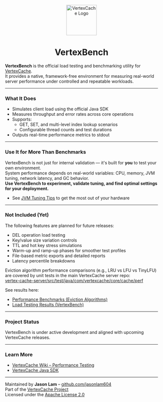<p align="center">
  <img src="https://github.com/jasonlam604/VertexCache/blob/main/etc/assets/vertexcache-logo-192x192.png" alt="VertexCache Logo" width="100" height="100"/>
</p>

<h1 align="center">VertexBench</h1>

**VertexBench** is the official load testing and benchmarking utility for [VertexCache](https://github.com/VertexCache/VertexCache).  
It provides a native, framework-free environment for measuring real-world server performance under controlled and repeatable workloads.

---

### What It Does

- Simulates client load using the official Java SDK
- Measures throughput and error rates across core operations
- Supports:
  - GET, SET, and multi-level index lookup scenarios
  - Configurable thread counts and test durations
- Outputs real-time performance metrics to stdout

---

### Use It for More Than Benchmarks

VertexBench is not just for internal validation — it's built for **you** to test your own environment.  
System performance depends on real-world variables: CPU, memory, JVM tuning, network latency, and GC behavior.  
**Use VertexBench to experiment, validate tuning, and find optimal settings for your deployment.**

- See [JVM Tuning Tips](https://github.com/VertexCache/VertexCache/wiki/JVM-Tuning-Tips) to get the most out of your hardware

---

### Not Included (Yet)

The following features are planned for future releases:

- DEL operation load testing
- Key/value size variation controls
- TTL and hot key stress simulations
- Warm-up and ramp-up phases for smoother test profiles
- File-based metric exports and detailed reports
- Latency percentile breakdowns

Eviction algorithm performance comparisons (e.g., LRU vs LFU vs TinyLFU) are covered by unit tests in the main VertexCache server repo:  
[vertex-cache-server/src/test/java/com/vertexcache/core/cache/perf](https://github.com/VertexCache/VertexCache/tree/main/vertex-cache-server/src/test/java/com/vertexcache/core/cache/perf)

See results here:
- [Performance Benchmarks (Eviction Algorithms)](https://github.com/VertexCache/VertexCache/wiki/Performance-Benchmarks)
- [Load Testing Results (VertexBench)](https://github.com/VertexCache/VertexCache/wiki/Load-Testing-Results)

---

### Project Status

VertexBench is under active development and aligned with upcoming VertexCache releases.

---

### Learn More

- [VertexCache Wiki – Performance Testing](https://github.com/VertexCache/VertexCache/wiki/Performance-Testing)
- [VertexCache Java SDK](https://github.com/VertexCache/VertexCache/tree/main/sdk-java)

---

Maintained by **Jason Lam** – [github.com/jasonlam604](https://github.com/jasonlam604)  
Part of the [VertexCache Project](https://github.com/VertexCache/VertexCache)  
Licensed under the [Apache License 2.0](https://github.com/VertexCache/VertexCache/blob/main/LICENSE)
